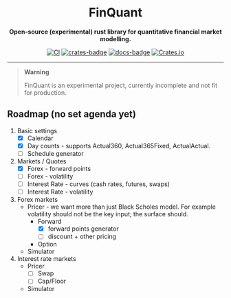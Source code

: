 <div align="center">

# FinQuant

**Open-source (experimental) rust library for quantitative financial market modelling.**

[![CI](https://github.com/quantransform/finquant/actions/workflows/rust.yml/badge.svg)](https://github.com/quantransform/finquant/actions/workflows/rust.yml)
[![crates-badge]](https://crates.io/crates/finquant)
[![docs-badge]](https://docs.rs/finquant)
[![Crates.io](https://img.shields.io/crates/l/finquant)](LICENSE)

</div>

---

> **Warning**
>
> FinQuant is an experimental project, currently incomplete and not fit for production.

## Roadmap (no set agenda yet)

1. Basic settings 
   - [x] Calendar
   - [x] Day counts - supports Actual360, Actual365Fixed, ActualActual.
   - [ ] Schedule generator
2. Markets / Quotes
   - [x] Forex - forward points
   - [ ] Forex - volatility 
   - [ ] Interest Rate - curves (cash rates, futures, swaps)
   - [ ] Interest Rate - volatility 
3. Forex markets
   - Pricer - we want more than just Black Scholes model. For example volatility should not be the key input; the surface should.
     - Forward
       - [x] forward points generator
       - [ ] discount + other pricing
     - Option
   - Simulator
4. Interest rate markets
   - Pricer
     - [ ] Swap
     - [ ] Cap/Floor
   - Simulator


[crates-badge]: https://img.shields.io/crates/v/finquant.svg
[docs-badge]: https://docs.rs/finquant/badge.svg